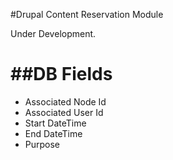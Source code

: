 #Drupal Content Reservation Module

Under Development.

##DB Fields
===
* Associated Node Id
* Associated User Id
* Start DateTime
* End DateTime
* Purpose
